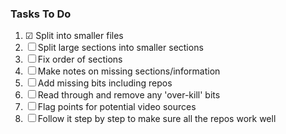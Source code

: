 ### Tasks To Do

1. &#9745; Split into smaller files
2. &#9744; Split large sections into smaller sections
3. &#9744; Fix order of sections
4. &#9744; Make notes on missing sections/information
5. &#9744; Add missing bits including repos
6. &#9744; Read through and remove any 'over-kill' bits
7. &#9744; Flag points for potential video sources
8. &#9744; Follow it step by step to make sure all the repos work well